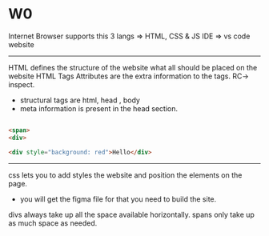 
# W0
Internet 
Browser supports this 3 langs => HTML, CSS & JS
IDE => vs code
website

------------------
HTML defines the structure of the website
what all should be placed on the website 
HTML Tags
Attributes are the extra information to the tags.
RC-> inspect.

- structural tags are html, head , body
- meta information is present in the head section.

```HTML

<span>
<div>

<div style="background: red">Hello</div>

```

-----
css lets you to add styles the website and position the elements on the page.

- you will get the figma file for that you need to build the site.

divs always take up all the space available horizontally.
spans only take up as much space as needed.